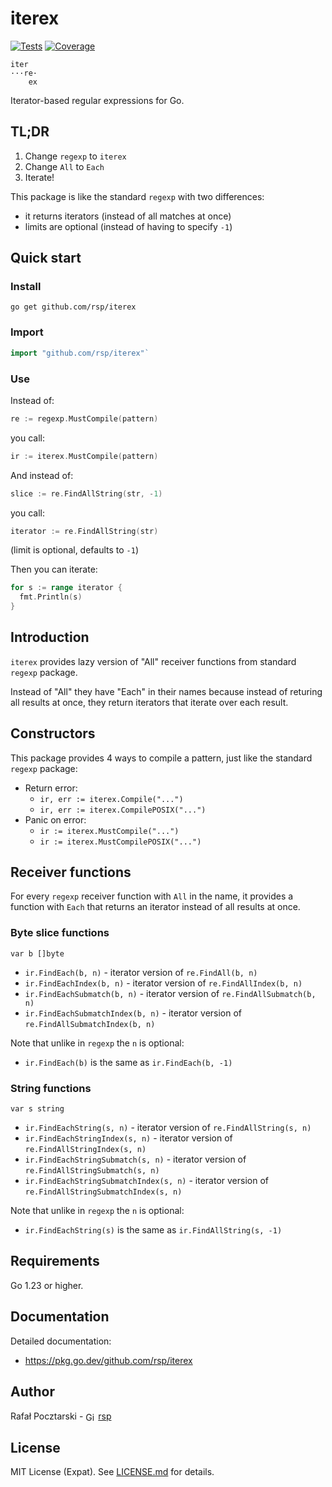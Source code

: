 # iterex

[![Tests][test-badge-img]][test-badge-url]
[![Coverage][codecov-badge-img]][codecov-badge-url]

```
iter
···re·
    ex
```

Iterator-based regular expressions for Go.

## TL;DR

1. Change `regexp` to `iterex`
2. Change `All` to `Each`
3. Iterate!

This package is like the standard `regexp` with two differences:

- it returns iterators (instead of all matches at once)
- limits are optional (instead of having to specify `-1`)

## Quick start

### Install

`go get github.com/rsp/iterex`

### Import

```go
import "github.com/rsp/iterex"`
```

### Use

Instead of:

```go
re := regexp.MustCompile(pattern)
```

you call:

```go
ir := iterex.MustCompile(pattern)
```

And instead of:

```go
slice := re.FindAllString(str, -1)
```

you call:

```go
iterator := re.FindAllString(str)
```

(limit is optional, defaults to `-1`)

Then you can iterate:

```go
for s := range iterator {
  fmt.Println(s)
}
```

## Introduction

`iterex` provides lazy version of "All" receiver functions from
standard `regexp` package.

Instead of "All" they have "Each" in their names because instead of
returing all results at once, they return iterators that iterate over each result.

## Constructors

This package provides 4 ways to compile a pattern,
just like the standard `regexp` package:

- Return error:
  - `ir, err := iterex.Compile("...")`
  - `ir, err := iterex.CompilePOSIX("...")`
- Panic on error:
  - `ir := iterex.MustCompile("...")`
  - `ir := iterex.MustCompilePOSIX("...")`

## Receiver functions

For every `regexp` receiver function with `All` in the name,
it provides a function with `Each` that returns an iterator instead of all results at once.

### Byte slice functions

`var b []byte`

- `ir.FindEach(b, n)` - iterator version of `re.FindAll(b, n)`
- `ir.FindEachIndex(b, n)` - iterator version of `re.FindAllIndex(b, n)`
- `ir.FindEachSubmatch(b, n)` - iterator version of `re.FindAllSubmatch(b, n)`
- `ir.FindEachSubmatchIndex(b, n)` - iterator version of `re.FindAllSubmatchIndex(b, n)`

Note that unlike in `regexp` the `n` is optional:

- `ir.FindEach(b)` is the same as `ir.FindEach(b, -1)`

### String functions

`var s string`

- `ir.FindEachString(s, n)` - iterator version of `re.FindAllString(s, n)`
- `ir.FindEachStringIndex(s, n)` - iterator version of `re.FindAllStringIndex(s, n)`
- `ir.FindEachStringSubmatch(s, n)` - iterator version of `re.FindAllStringSubmatch(s, n)`
- `ir.FindEachStringSubmatchIndex(s, n)` - iterator version of `re.FindAllStringSubmatchIndex(s, n)`

Note that unlike in `regexp` the `n` is optional:

- `ir.FindEachString(s)` is the same as `ir.FindAllString(s, -1)`

<!-- ## Issues

For any bug reports or feature requests please
[post an issue on GitHub][issues-url]. -->

## Requirements

Go 1.23 or higher.

## Documentation

Detailed documentation:

- https://pkg.go.dev/github.com/rsp/iterex

## Author

Rafał Pocztarski - <img src="https://cdn.jsdelivr.net/npm/simple-icons@v13/icons/github.svg" alt="GitHub" width="16" height="16" style="vertical-align:middle"> [rsp][github-follow-url]

## License

MIT License (Expat). See [LICENSE.md](LICENSE.md) for details.

[github-url]: https://github.com/rsp/iterex
[github-logo]: https://github.githubassets.com/images/modules/logos_page/GitHub-Mark.png
[readme-url]: https://github.com/rsp/iterex#readme
[issues-url]: https://github.com/rsp/iterex/issues
[license-url]: https://github.com/rsp/iterex/blob/master/LICENSE.md
[actions-url]: https://github.com/rsp/iterex/actions
[license-img]: https://img.shields.io/npm/l/ende.svg
[github-follow-url]: https://github.com/rsp
[github-follow-img]: https://img.shields.io/github/followers/rsp.svg?style=social&logo=github&label=Follow
[twitter-follow-url]: https://twitter.com/intent/follow?screen_name=pocztarski
[twitter-follow-img]: https://img.shields.io/twitter/follow/pocztarski.svg?style=social&logo=twitter&label=Follow
[stackoverflow-url]: https://stackoverflow.com/users/613198/rsp
[stackexchange-url]: https://stackexchange.com/users/303952/rsp
[stackexchange-img]: https://stackexchange.com/users/flair/303952.png
[test-badge-img]: https://github.com/rsp/iterex/actions/workflows/test.yml/badge.svg
[test-badge-url]: https://github.com/rsp/iterex/actions/workflows/test.yml
[codecov-badge-img]: https://codecov.io/gh/rsp/iterex/graph/badge.svg?token=BBAWZZM6Q2
[codecov-badge-url]: https://codecov.io/gh/rsp/iterex
